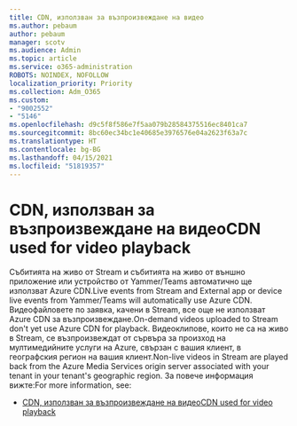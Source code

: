 ```yaml
---
title: CDN, използван за възпроизвеждане на видео
ms.author: pebaum
author: pebaum
manager: scotv
ms.audience: Admin
ms.topic: article
ms.service: o365-administration
ROBOTS: NOINDEX, NOFOLLOW
localization_priority: Priority
ms.collection: Adm_O365
ms.custom:
- "9002552"
- "5146"
ms.openlocfilehash: d9c5f8f586e7f5aa079b28584375516ec8401ca7
ms.sourcegitcommit: 8bc60ec34bc1e40685e3976576e04a2623f63a7c
ms.translationtype: HT
ms.contentlocale: bg-BG
ms.lasthandoff: 04/15/2021
ms.locfileid: "51819357"
---
```

# <a name="cdn-used-for-video-playback"></a><span data-ttu-id="0aa41-102">CDN, използван за възпроизвеждане на видео</span><span class="sxs-lookup"><span data-stu-id="0aa41-102">CDN used for video playback</span></span>

<span data-ttu-id="0aa41-103">Събитията на живо от Stream и събитията на живо от външно приложение или устройство от Yammer/Teams автоматично ще използват Azure CDN.</span><span class="sxs-lookup"><span data-stu-id="0aa41-103">Live events from Stream and External app or device live events from Yammer/Teams will automatically use Azure CDN.</span></span> <span data-ttu-id="0aa41-104">Видеофайловете по заявка, качени в Stream, все още не използват Azure CDN за възпроизвеждане.</span><span class="sxs-lookup"><span data-stu-id="0aa41-104">On-demand videos uploaded to Stream don't yet use Azure CDN for playback.</span></span> <span data-ttu-id="0aa41-105">Видеоклипове, които не са на живо в Stream, се възпроизвеждат от сървъра за произход на мултимедийните услуги на Azure, свързан с вашия клиент, в географския регион на вашия клиент.</span><span class="sxs-lookup"><span data-stu-id="0aa41-105">Non-live videos in Stream are played back from the Azure Media Services origin server associated with your tenant in your tenant's geographic region.</span></span> <span data-ttu-id="0aa41-106">За повече информация вижте:</span><span class="sxs-lookup"><span data-stu-id="0aa41-106">For more information, see:</span></span>

- [<span data-ttu-id="0aa41-107">CDN, използван за възпроизвеждане на видео</span><span class="sxs-lookup"><span data-stu-id="0aa41-107">CDN used for video playback</span></span>](https://docs.microsoft.com/stream/network-overview#cdn-used-for-video-playback)
